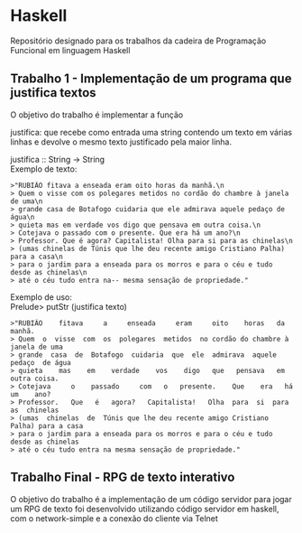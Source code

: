# Haskell
Repositório designado para os trabalhos da cadeira de Programação Funcional em linguagem Haskell

## Trabalho 1 - Implementação de um programa que justifica textos
O objetivo do trabalho é implementar a função

justifica: que recebe como entrada uma string contendo um texto em várias linhas e devolve o mesmo texto justificado pela maior linha. 

justifica :: String -> String  
Exemplo de texto:
```
>"RUBIÃO fitava a enseada eram oito horas da manhã.\n   
> Quem o visse com os polegares metidos no cordão do chambre à janela de uma\n  
> grande casa de Botafogo cuidaria que ele admirava aquele pedaço de água\n  
> quieta mas em verdade vos digo que pensava em outra coisa.\n  
> Cotejava o passado com o presente. Que era há um ano?\n  
> Professor. Que é agora? Capitalista! Olha para si para as chinelas\n  
> (umas chinelas de Túnis que lhe deu recente amigo Cristiano Palha) para a casa\n  
> para o jardim para a enseada para os morros e para o céu e tudo desde as chinelas\n  
> até o céu tudo entra na-- mesma sensação de propriedade."  
```
Exemplo de uso:  
Prelude> putStr (justifica texto)
```
>"RUBIÃO	fitava     a     enseada     eram     oito    horas   da      manhã.  
> Quem  o  visse  com  os  polegares  metidos  no cordão do chambre à janela de uma  
> grande  casa  de  Botafogo  cuidaria  que  ele  admirava  aquele  pedaço  de água  
> quieta    mas    em    verdade    vos    digo   que   pensava   em   outra coisa.  
> Cotejava     o    passado     com   o   presente.    Que    era   há   um    ano?  
> Professor.   Que   é   agora?   Capitalista!   Olha  para  si  para  as  chinelas  
> (umas  chinelas  de  Túnis que lhe deu recente amigo Cristiano Palha) para a casa  
> para o jardim para a enseada para os morros e para o céu e tudo desde as chinelas  
> até o céu tudo entra na mesma sensação de propriedade."  
```
## Trabalho Final - RPG de texto interativo
O objetivo do trabalho é a implementação de um código servidor para jogar um RPG de texto
foi desenvolvido utilizando código servidor em haskell, com o network-simple e a conexão
 do cliente via Telnet
